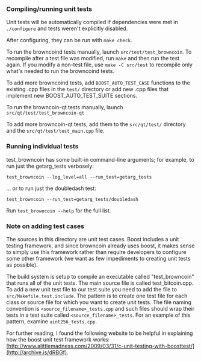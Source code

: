 ### Compiling/running unit tests

Unit tests will be automatically compiled if dependencies were met in `./configure`
and tests weren't explicitly disabled.

After configuring, they can be run with `make check`.

To run the browncoind tests manually, launch `src/test/test_browncoin`. To recompile
after a test file was modified, run `make` and then run the test again. If you
modify a non-test file, use `make -C src/test` to recompile only what's needed
to run the browncoind tests.

To add more browncoind tests, add `BOOST_AUTO_TEST_CASE` functions to the existing
.cpp files in the `test/` directory or add new .cpp files that
implement new BOOST_AUTO_TEST_SUITE sections.

To run the browncoin-qt tests manually, launch `src/qt/test/test_browncoin-qt`

To add more browncoin-qt tests, add them to the `src/qt/test/` directory and
the `src/qt/test/test_main.cpp` file.

### Running individual tests

test_browncoin has some built-in command-line arguments; for
example, to run just the getarg_tests verbosely:

    test_browncoin --log_level=all --run_test=getarg_tests

... or to run just the doubledash test:

    test_browncoin --run_test=getarg_tests/doubledash

Run `test_browncoin --help` for the full list.

### Note on adding test cases

The sources in this directory are unit test cases.  Boost includes a
unit testing framework, and since browncoin already uses boost, it makes
sense to simply use this framework rather than require developers to
configure some other framework (we want as few impediments to creating
unit tests as possible).

The build system is setup to compile an executable called "test_browncoin"
that runs all of the unit tests.  The main source file is called
test_bitcoin.cpp. To add a new unit test file to our test suite you need
to add the file to `src/Makefile.test.include`. The pattern is to create
one test file for each class or source file for which you want to create
unit tests.  The file naming convention is `<source_filename>_tests.cpp`
and such files should wrap their tests in a test suite
called `<source_filename>_tests`. For an example of this pattern,
examine `uint256_tests.cpp`.

For further reading, I found the following website to be helpful in
explaining how the boost unit test framework works:
[http://www.alittlemadness.com/2009/03/31/c-unit-testing-with-boosttest/](http://archive.is/dRBGf).
